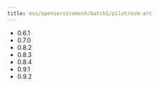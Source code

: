 ```yaml
---
title: oss/openservicemesh/batch1/pilot/osm-arc
---
```

- 0.6.1
- 0.7.0
- 0.8.2
- 0.8.3
- 0.8.4
- 0.9.1
- 0.9.2
